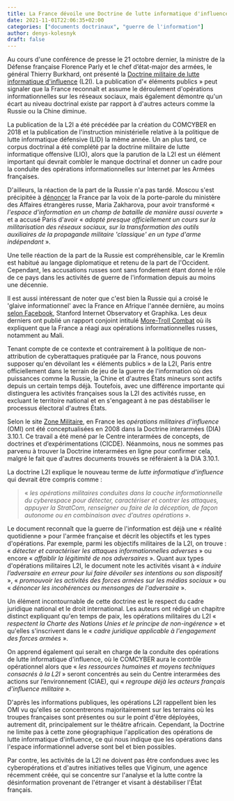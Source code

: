 ```yaml
---
title: La France dévoile une Doctrine de lutte informatique d'influence
date: 2021-11-01T22:06:35+02:00
categories: ["documents doctrinaux", "guerre de l'information"]
author: denys-kolesnyk
draft: false
---
```


Au cours d'une conférence de presse le 21 octobre dernier, la ministre de la Défense française Florence Parly et le chef d’état-major des armées, le général Thierry Burkhard, ont présenté la [Doctrine militaire de lutte informatique d'influence](https://www.defense.gouv.fr/content/download/627903/10424922/file/Doctrine%20de%20lutte%20informatique%20d’influence%20(L2I).pdf) (L2I). La publication d'« éléments publics » peut signaler que la France reconnaît et assume le déroulement d'opérations informationnelles sur les réseaux sociaux, mais également démontre qu'un écart au niveau doctrinal existe par rapport à d'autres acteurs comme la Russie ou la Chine diminue.

La publication de la L2I a été précédée par la création du COMCYBER en 2018 et la publication de l'instruction ministérielle relative à la politique de lutte informatique défensive (LID) la même année. Un an plus tard, ce corpus doctrinal a été complété par la doctrine militaire de lutte informatique offensive (LIO), alors que la parution de la L2I est un élément important qui devrait combler le manque doctrinal et donner un cadre pour la conduite des opérations informationnelles sur Internet par les Armées françaises.

D'ailleurs, la réaction de la part de la Russie n'a pas tardé. Moscou s'est précipitée à [dénoncer](https://ria.ru/20211027/frantsiya-1756470165.html) la France par la voix de la porte-parole du ministère des Affaires étrangères russe, Maria Zakharova, pour avoir transformé « _l'espace d'information en un champ de bataille de manière aussi ouverte_ » et a accusé Paris d'avoir « _adopté presque officiellement un cours sur la militarisation des réseaux sociaux, sur la transformation des outils auxiliaires de la propagande militaire 'classique' en un type d'arme indépendant_ ».

Une telle réaction de la part de la Russie est compréhensible, car le Kremlin est habitué au langage diplomatique et retenu de la part de l'Occident. Cependant, les accusations russes sont sans fondement étant donné le rôle de ce pays dans les activités de guerre de l'information depuis au moins une décennie.

Il est aussi intéressant de noter que c'est bien la Russie qui a croisé le 'glaive informationnel' avec la France en Afrique l'année dernière, au moins [selon Facebook](https://about.fb.com/news/2020/12/removing-coordinated-inauthentic-behavior-france-russia/), Stanford Internet Observatory et Graphika. Les deux derniers ont publié un rapport conjoint intitulé [More-Troll Combat](https://public-assets.graphika.com/reports/graphika_stanford_report_more_troll_kombat.pdf) où ils expliquent que la France a réagi aux opérations informationnelles russes, notamment au Mali.

Tenant compte de ce contexte et contrairement à la politique de non-attribution de cyberattaques pratiquée par la France, nous pouvons supposer qu'en dévoilant les « éléments publics » de la L2I, Paris entre officiellement dans le terrain de jeu de la guerre de l'information où des puissances comme la Russie, la Chine et d'autres États mineurs sont actifs depuis un certain temps déjà. Toutefois, avec une différence importante qui distinguera les activités françaises sous la L2I des activités russe, en excluant le territoire national et en s'engageant à ne pas déstabiliser le processus électoral d'autres États.

Selon le site [Zone Militaire](http://www.opex360.com/2021/10/21/la-france-assume-de-mener-une-lutte-informatique-dinfluence-en-appui-de-ses-operations-militaires/), en France les _opérations militaires d’influence_ (OMI) ont été conceptualisées en 2008 dans la Doctrine interarmées (DIA) 3.10.1. Ce travail a été mené par le Centre interarmées de concepts, de doctrines et d’expérimentations (CICDE). Néanmoins, nous ne sommes pas parvenu à trouver la Doctrine interarmées en ligne pour confirmer cela, malgré le fait que d'autres documents trouvés se référaient à la DIA 3.10.1.

La doctrine L2I explique le nouveau terme de _lutte informatique d'influence_ qui devrait être compris comme :

>« _les opérations militaires conduites dans la couche informationnelle du cyberespace pour détecter, caractériser et contrer les attaques, appuyer la StratCom, renseigner ou faire de la déception, de façon autonome ou en combinaison avec d’autres opérations_ ».

Le document reconnaît que la guerre de l'information est déjà une « réalité quotidienne » pour l'armée française et décrit les objectifs et les types d'opérations. Par exemple, parmi les objectifs militaires de la L2I, on trouve : « _détecter et caractériser les attaques informationnelles adverses_ » ou encore « _affaiblir la légitimité de nos adversaires_ ». Quant aux types d'opérations militaires L2I, le document note les activités visant à « _induire l’adversaire en erreur pour lui faire dévoiler ses intentions ou son dispositif_ », « _promouvoir les activités des forces armées sur les médias sociaux_ » ou « _dénoncer les incohérences ou mensonges de l'adversaire_ ».

Un élément incontournable de cette doctrine est le respect du cadre juridique national et le droit international. Les auteurs ont rédigé un chapitre distinct expliquant qu'en temps de paix, les opérations militaires du L2I « _respectent la Charte des Nations Unies et le principe de non-ingérence_ » et qu'elles s'inscrivent dans le « _cadre juridique applicable à l'engagement des forces armées_ ».

On apprend également qui serait en charge de la conduite des opérations de lutte informatique d'influence, où le COMCYBER aura le contrôle opérationnel alors que « _les ressources humaines et moyens techniques consacrés à la L2I_ » seront concentrés au sein du Centre interarmées des actions sur l’environnement (CIAE), qui « _regroupe déjà les acteurs français d'influence militaire_ ».

D'après les informations publiques, les opérations L2I rappellent bien les OMI vu qu'elles se concentrerons majoritairement sur les terrains où les troupes françaises sont présentes ou sur le point d'être déployées, autrement dit, principalement sur le théâtre africain. Cependant, la Doctrine ne limite pas à cette zone géographique l'application des opérations de lutte informatique d'influence, ce qui nous indique que les opérations dans l'espace informationnel adverse sont bel et bien possibles.

Par contre, les activités de la L2I ne doivent pas être confondues avec les cyberopérations et d'autres initiatives telles que Viginum, une agence récemment créée, qui se concentre sur l'analyse et la lutte contre la désinformation provenant de l'étranger et visant à déstabiliser l'État français.